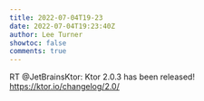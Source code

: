 ```yaml
---
title: 2022-07-04T19-23
date: 2022-07-04T19:23:40Z
author: Lee Turner
showtoc: false
comments: true
---
```


RT @JetBrainsKtor: Ktor 2.0.3 has been released! https://ktor.io/changelog/2.0/

